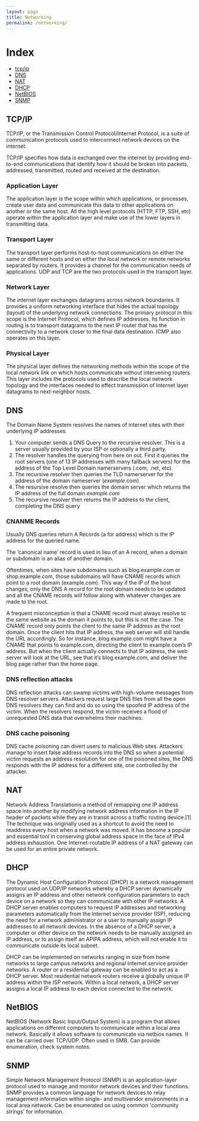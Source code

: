 ```yaml
---
layout: page
title: Networking
permalink: /networking/
---
```


# Index

* [tcp/ip](#tcp/ip)
* [DNS](#dns)
* [NAT](#nat)
* [DHCP](#dhcp)
* [NetBIOS](#netbnios)
* [SNMP](#snmp)

## TCP/IP

TCP/IP, or the Transmission Control Protocol/Internet Protocol, is a suite of communication protocols used to interconnect network devices on the internet.

TCP/IP specifies how data is exchanged over the internet by providing end-to-end communications that identify how it should be broken into packets, addressed, transmitted, routed and received at the destination.

### Application Layer

The application layer is the scope within which applications, or processes, create user data and communicate this data to other applications on another or the same host. All the high level protocols (HTTP, FTP, SSH, etc) operate within the application layer and make use of the lower layers in transmitting data.

### Transport Layer

The transport layer performs host-to-host communications on either the same or different hosts and on either the local network or remote networks separated by routers. It provides a channel for the communication needs of applications. UDP and TCP are the two protocols used in the transport layer. 

### Network Layer

The internet layer exchanges datagrams across network boundaries. It provides a uniform networking interface that hides the actual topology (layout) of the underlying network connections. The primary protocol in this scope is the Internet Protocol, which defines IP addresses. Its function in routing is to transport datagrams to the next IP router that has the connectivity to a network closer to the final data destination. ICMP also operates on this layer.

### Physical Layer

The physical layer defines the networking methods within the scope of the local network link on which hosts communicate without intervening routers. This layer includes the protocols used to describe the local network topology and the interfaces needed to effect transmission of Internet layer datagrams to next-neighbor hosts.

## DNS

The Domain Name System resolves the names of internet sites with their underlying IP addresses.

1. Your computer sends a DNS Query to the recursive resolver. This is a server usually provided by your ISP or optionally a third party.
2. The resolver handles the querying from here on out. First it queries the root servers (one of 13 IP addresses with many fallback servers) for the address of the Top Level Domain namerservers (.com, .net, etc).
3. The recursive resolver then queries the TLD namerserver for the address of the domain nameserver (*example*.com)
4. The resursive resolve then queries the domain server which returns the IP address of the full domain *example.com*
5. The recursive resolver then returns the IP address to the client, completing the DNS query

### CNANME Records

Usually DNS queries return A Records (a for address) which is the IP address for the queried name.

The ‘canonical name’ record is used in lieu of an A record, when a domain or subdomain is an alias of another domain.

Oftentimes, when sites have subdomains such as blog.example.com or shop.example.com, those subdomains will have CNAME records which point to a root domain (example.com). This way if the IP of the host changes, only the DNS A record for the root domain needs to be updated and all the CNAME records will follow along with whatever changes are made to the root.

A frequent misconception is that a CNAME record must always resolve to the same website as the domain it points to, but this is not the case. The CNAME record only points the client to the same IP address as the root domain. Once the client hits that IP address, the web server will still handle the URL accordingly. So for instance, blog.example.com might have a CNAME that points to example.com, directing the client to example.com’s IP address. But when the client actually connects to that IP address, the web server will look at the URL, see that it’s blog.example.com, and deliver the blog page rather than the home page.

### DNS reflection attacks

DNS reflection attacks can swamp victims with high-volume messages from DNS resolver servers. Attackers request large DNS files from all the open DNS resolvers they can find and do so using the spoofed IP address of the victim. When the resolvers respond, the victim receives a flood of unrequested DNS data that overwhelms their machines.

### DNS cache poisoning

DNS cache poisoning can divert users to malicious Web sites. Attackers manage to insert false address records into the DNS so when a potential victim requests an address resolution for one of the poisoned sites, the DNS responds with the IP address for a different site, one controlled by the attacker.

## NAT

Network Address Translationis a method of remapping one IP address space into another by modifying network address information in the IP header of packets while they are in transit across a traffic routing device.[1] The technique was originally used as a shortcut to avoid the need to readdress every host when a network was moved. It has become a popular and essential tool in conserving global address space in the face of IPv4 address exhaustion. One Internet-routable IP address of a NAT gateway can be used for an entire private network.

## DHCP

The Dynamic Host Configuration Protocol (DHCP) is a network management protocol used on UDP/IP networks whereby a DHCP server dynamically assigns an IP address and other network configuration parameters to each device on a network so they can communicate with other IP networks. A DHCP server enables computers to request IP addresses and networking parameters automatically from the Internet service provider (ISP), reducing the need for a network administrator or a user to manually assign IP addresses to all network devices. In the absence of a DHCP server, a computer or other device on the network needs to be manually assigned an IP address, or to assign itself an APIPA address, which will not enable it to communicate outside its local subnet.

DHCP can be implemented on networks ranging in size from home networks to large campus networks and regional Internet service provider networks. A router or a residential gateway can be enabled to act as a DHCP server. Most residential network routers receive a globally unique IP address within the ISP network. Within a local network, a DHCP server assigns a local IP address to each device connected to the network.

## NetBIOS

NetBIOS (Network Basic Input/Output System) is a program that allows applications on different computers to communicate within a local area network. Basically it allows software to communicate via netbios names. It can be carried over TCP/UDP. Often used in SMB. Can provide enumeration, check system notes.

## SNMP

Simple Network Management Protocol (SNMP) is an application-layer protocol used to manage and monitor network devices and their functions. SNMP provides a common language for network devices to relay management information within single- and multivendor environments in a local area network. Can be enumerated on using common 'community strings' for information.
